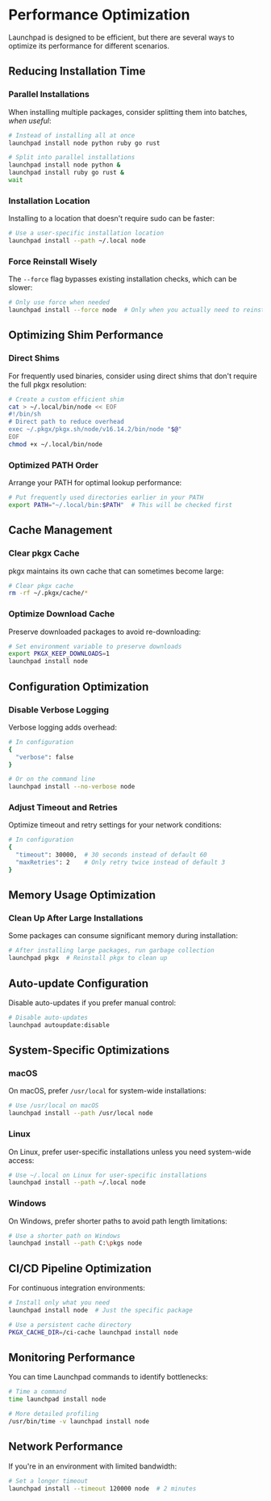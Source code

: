 # Performance Optimization

Launchpad is designed to be efficient, but there are several ways to optimize its performance for different scenarios.

## Reducing Installation Time

### Parallel Installations

When installing multiple packages, consider splitting them into batches, _when useful_:

```bash
# Instead of installing all at once
launchpad install node python ruby go rust

# Split into parallel installations
launchpad install node python &
launchpad install ruby go rust &
wait
```

### Installation Location

Installing to a location that doesn't require sudo can be faster:

```bash
# Use a user-specific installation location
launchpad install --path ~/.local node
```

### Force Reinstall Wisely

The `--force` flag bypasses existing installation checks, which can be slower:

```bash
# Only use force when needed
launchpad install --force node  # Only when you actually need to reinstall
```

## Optimizing Shim Performance

### Direct Shims

For frequently used binaries, consider using direct shims that don't require the full pkgx resolution:

```bash
# Create a custom efficient shim
cat > ~/.local/bin/node << EOF
#!/bin/sh
# Direct path to reduce overhead
exec ~/.pkgx/pkgx.sh/node/v16.14.2/bin/node "$@"
EOF
chmod +x ~/.local/bin/node
```

### Optimized PATH Order

Arrange your PATH for optimal lookup performance:

```bash
# Put frequently used directories earlier in your PATH
export PATH="~/.local/bin:$PATH"  # This will be checked first
```

## Cache Management

### Clear pkgx Cache

pkgx maintains its own cache that can sometimes become large:

```bash
# Clear pkgx cache
rm -rf ~/.pkgx/cache/*
```

### Optimize Download Cache

Preserve downloaded packages to avoid re-downloading:

```bash
# Set environment variable to preserve downloads
export PKGX_KEEP_DOWNLOADS=1
launchpad install node
```

## Configuration Optimization

### Disable Verbose Logging

Verbose logging adds overhead:

```bash
# In configuration
{
  "verbose": false
}

# Or on the command line
launchpad install --no-verbose node
```

### Adjust Timeout and Retries

Optimize timeout and retry settings for your network conditions:

```bash
# In configuration
{
  "timeout": 30000,  # 30 seconds instead of default 60
  "maxRetries": 2    # Only retry twice instead of default 3
}
```

## Memory Usage Optimization

### Clean Up After Large Installations

Some packages can consume significant memory during installation:

```bash
# After installing large packages, run garbage collection
launchpad pkgx  # Reinstall pkgx to clean up
```

## Auto-update Configuration

Disable auto-updates if you prefer manual control:

```bash
# Disable auto-updates
launchpad autoupdate:disable
```

## System-Specific Optimizations

### macOS

On macOS, prefer `/usr/local` for system-wide installations:

```bash
# Use /usr/local on macOS
launchpad install --path /usr/local node
```

### Linux

On Linux, prefer user-specific installations unless you need system-wide access:

```bash
# Use ~/.local on Linux for user-specific installations
launchpad install --path ~/.local node
```

### Windows

On Windows, prefer shorter paths to avoid path length limitations:

```bash
# Use a shorter path on Windows
launchpad install --path C:\pkgs node
```

## CI/CD Pipeline Optimization

For continuous integration environments:

```bash
# Install only what you need
launchpad install node  # Just the specific package

# Use a persistent cache directory
PKGX_CACHE_DIR=/ci-cache launchpad install node
```

## Monitoring Performance

You can time Launchpad commands to identify bottlenecks:

```bash
# Time a command
time launchpad install node

# More detailed profiling
/usr/bin/time -v launchpad install node
```

## Network Performance

If you're in an environment with limited bandwidth:

```bash
# Set a longer timeout
launchpad install --timeout 120000 node  # 2 minutes
```
